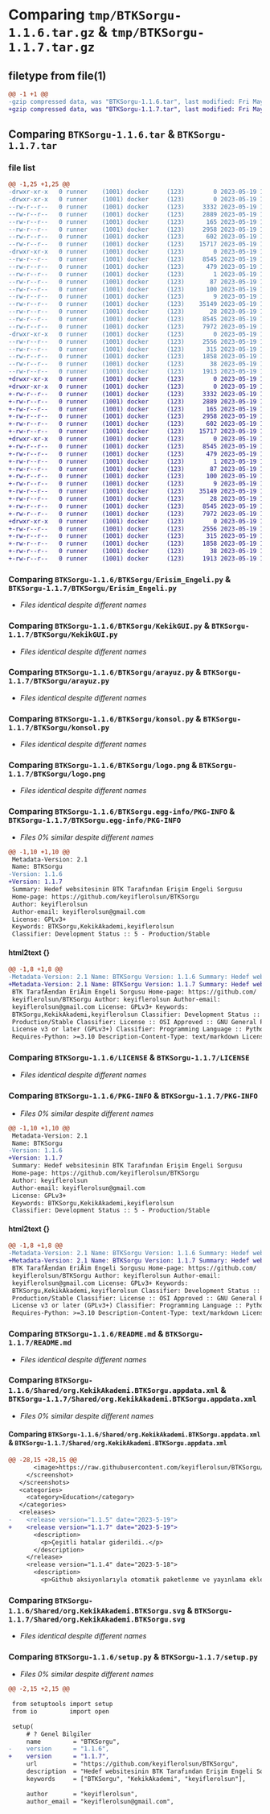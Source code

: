 # Comparing `tmp/BTKSorgu-1.1.6.tar.gz` & `tmp/BTKSorgu-1.1.7.tar.gz`

## filetype from file(1)

```diff
@@ -1 +1 @@
-gzip compressed data, was "BTKSorgu-1.1.6.tar", last modified: Fri May 19 10:47:04 2023, max compression
+gzip compressed data, was "BTKSorgu-1.1.7.tar", last modified: Fri May 19 10:54:55 2023, max compression
```

## Comparing `BTKSorgu-1.1.6.tar` & `BTKSorgu-1.1.7.tar`

### file list

```diff
@@ -1,25 +1,25 @@
-drwxr-xr-x   0 runner    (1001) docker     (123)        0 2023-05-19 10:47:04.599213 BTKSorgu-1.1.6/
-drwxr-xr-x   0 runner    (1001) docker     (123)        0 2023-05-19 10:47:04.595213 BTKSorgu-1.1.6/BTKSorgu/
--rw-r--r--   0 runner    (1001) docker     (123)     3332 2023-05-19 10:46:42.000000 BTKSorgu-1.1.6/BTKSorgu/Erisim_Engeli.py
--rw-r--r--   0 runner    (1001) docker     (123)     2889 2023-05-19 10:46:42.000000 BTKSorgu-1.1.6/BTKSorgu/KekikGUI.py
--rw-r--r--   0 runner    (1001) docker     (123)      165 2023-05-19 10:46:42.000000 BTKSorgu-1.1.6/BTKSorgu/__init__.py
--rw-r--r--   0 runner    (1001) docker     (123)     2958 2023-05-19 10:46:42.000000 BTKSorgu-1.1.6/BTKSorgu/arayuz.py
--rw-r--r--   0 runner    (1001) docker     (123)      602 2023-05-19 10:46:42.000000 BTKSorgu-1.1.6/BTKSorgu/konsol.py
--rw-r--r--   0 runner    (1001) docker     (123)    15717 2023-05-19 10:46:42.000000 BTKSorgu-1.1.6/BTKSorgu/logo.png
-drwxr-xr-x   0 runner    (1001) docker     (123)        0 2023-05-19 10:47:04.599213 BTKSorgu-1.1.6/BTKSorgu.egg-info/
--rw-r--r--   0 runner    (1001) docker     (123)     8545 2023-05-19 10:47:04.000000 BTKSorgu-1.1.6/BTKSorgu.egg-info/PKG-INFO
--rw-r--r--   0 runner    (1001) docker     (123)      479 2023-05-19 10:47:04.000000 BTKSorgu-1.1.6/BTKSorgu.egg-info/SOURCES.txt
--rw-r--r--   0 runner    (1001) docker     (123)        1 2023-05-19 10:47:04.000000 BTKSorgu-1.1.6/BTKSorgu.egg-info/dependency_links.txt
--rw-r--r--   0 runner    (1001) docker     (123)       87 2023-05-19 10:47:04.000000 BTKSorgu-1.1.6/BTKSorgu.egg-info/entry_points.txt
--rw-r--r--   0 runner    (1001) docker     (123)      100 2023-05-19 10:47:04.000000 BTKSorgu-1.1.6/BTKSorgu.egg-info/requires.txt
--rw-r--r--   0 runner    (1001) docker     (123)        9 2023-05-19 10:47:04.000000 BTKSorgu-1.1.6/BTKSorgu.egg-info/top_level.txt
--rw-r--r--   0 runner    (1001) docker     (123)    35149 2023-05-19 10:46:42.000000 BTKSorgu-1.1.6/LICENSE
--rw-r--r--   0 runner    (1001) docker     (123)       28 2023-05-19 10:46:42.000000 BTKSorgu-1.1.6/MANIFEST.in
--rw-r--r--   0 runner    (1001) docker     (123)     8545 2023-05-19 10:47:04.599213 BTKSorgu-1.1.6/PKG-INFO
--rw-r--r--   0 runner    (1001) docker     (123)     7972 2023-05-19 10:46:42.000000 BTKSorgu-1.1.6/README.md
-drwxr-xr-x   0 runner    (1001) docker     (123)        0 2023-05-19 10:47:04.599213 BTKSorgu-1.1.6/Shared/
--rw-r--r--   0 runner    (1001) docker     (123)     2556 2023-05-19 10:46:42.000000 BTKSorgu-1.1.6/Shared/org.KekikAkademi.BTKSorgu.appdata.xml
--rw-r--r--   0 runner    (1001) docker     (123)      315 2023-05-19 10:46:42.000000 BTKSorgu-1.1.6/Shared/org.KekikAkademi.BTKSorgu.desktop
--rw-r--r--   0 runner    (1001) docker     (123)     1858 2023-05-19 10:46:42.000000 BTKSorgu-1.1.6/Shared/org.KekikAkademi.BTKSorgu.svg
--rw-r--r--   0 runner    (1001) docker     (123)       38 2023-05-19 10:47:04.599213 BTKSorgu-1.1.6/setup.cfg
--rw-r--r--   0 runner    (1001) docker     (123)     1913 2023-05-19 10:46:42.000000 BTKSorgu-1.1.6/setup.py
+drwxr-xr-x   0 runner    (1001) docker     (123)        0 2023-05-19 10:54:55.636780 BTKSorgu-1.1.7/
+drwxr-xr-x   0 runner    (1001) docker     (123)        0 2023-05-19 10:54:55.632780 BTKSorgu-1.1.7/BTKSorgu/
+-rw-r--r--   0 runner    (1001) docker     (123)     3332 2023-05-19 10:54:34.000000 BTKSorgu-1.1.7/BTKSorgu/Erisim_Engeli.py
+-rw-r--r--   0 runner    (1001) docker     (123)     2889 2023-05-19 10:54:34.000000 BTKSorgu-1.1.7/BTKSorgu/KekikGUI.py
+-rw-r--r--   0 runner    (1001) docker     (123)      165 2023-05-19 10:54:34.000000 BTKSorgu-1.1.7/BTKSorgu/__init__.py
+-rw-r--r--   0 runner    (1001) docker     (123)     2958 2023-05-19 10:54:34.000000 BTKSorgu-1.1.7/BTKSorgu/arayuz.py
+-rw-r--r--   0 runner    (1001) docker     (123)      602 2023-05-19 10:54:34.000000 BTKSorgu-1.1.7/BTKSorgu/konsol.py
+-rw-r--r--   0 runner    (1001) docker     (123)    15717 2023-05-19 10:54:34.000000 BTKSorgu-1.1.7/BTKSorgu/logo.png
+drwxr-xr-x   0 runner    (1001) docker     (123)        0 2023-05-19 10:54:55.632780 BTKSorgu-1.1.7/BTKSorgu.egg-info/
+-rw-r--r--   0 runner    (1001) docker     (123)     8545 2023-05-19 10:54:55.000000 BTKSorgu-1.1.7/BTKSorgu.egg-info/PKG-INFO
+-rw-r--r--   0 runner    (1001) docker     (123)      479 2023-05-19 10:54:55.000000 BTKSorgu-1.1.7/BTKSorgu.egg-info/SOURCES.txt
+-rw-r--r--   0 runner    (1001) docker     (123)        1 2023-05-19 10:54:55.000000 BTKSorgu-1.1.7/BTKSorgu.egg-info/dependency_links.txt
+-rw-r--r--   0 runner    (1001) docker     (123)       87 2023-05-19 10:54:55.000000 BTKSorgu-1.1.7/BTKSorgu.egg-info/entry_points.txt
+-rw-r--r--   0 runner    (1001) docker     (123)      100 2023-05-19 10:54:55.000000 BTKSorgu-1.1.7/BTKSorgu.egg-info/requires.txt
+-rw-r--r--   0 runner    (1001) docker     (123)        9 2023-05-19 10:54:55.000000 BTKSorgu-1.1.7/BTKSorgu.egg-info/top_level.txt
+-rw-r--r--   0 runner    (1001) docker     (123)    35149 2023-05-19 10:54:34.000000 BTKSorgu-1.1.7/LICENSE
+-rw-r--r--   0 runner    (1001) docker     (123)       28 2023-05-19 10:54:34.000000 BTKSorgu-1.1.7/MANIFEST.in
+-rw-r--r--   0 runner    (1001) docker     (123)     8545 2023-05-19 10:54:55.632780 BTKSorgu-1.1.7/PKG-INFO
+-rw-r--r--   0 runner    (1001) docker     (123)     7972 2023-05-19 10:54:34.000000 BTKSorgu-1.1.7/README.md
+drwxr-xr-x   0 runner    (1001) docker     (123)        0 2023-05-19 10:54:55.632780 BTKSorgu-1.1.7/Shared/
+-rw-r--r--   0 runner    (1001) docker     (123)     2556 2023-05-19 10:54:34.000000 BTKSorgu-1.1.7/Shared/org.KekikAkademi.BTKSorgu.appdata.xml
+-rw-r--r--   0 runner    (1001) docker     (123)      315 2023-05-19 10:54:34.000000 BTKSorgu-1.1.7/Shared/org.KekikAkademi.BTKSorgu.desktop
+-rw-r--r--   0 runner    (1001) docker     (123)     1858 2023-05-19 10:54:34.000000 BTKSorgu-1.1.7/Shared/org.KekikAkademi.BTKSorgu.svg
+-rw-r--r--   0 runner    (1001) docker     (123)       38 2023-05-19 10:54:55.636780 BTKSorgu-1.1.7/setup.cfg
+-rw-r--r--   0 runner    (1001) docker     (123)     1913 2023-05-19 10:54:34.000000 BTKSorgu-1.1.7/setup.py
```

### Comparing `BTKSorgu-1.1.6/BTKSorgu/Erisim_Engeli.py` & `BTKSorgu-1.1.7/BTKSorgu/Erisim_Engeli.py`

 * *Files identical despite different names*

### Comparing `BTKSorgu-1.1.6/BTKSorgu/KekikGUI.py` & `BTKSorgu-1.1.7/BTKSorgu/KekikGUI.py`

 * *Files identical despite different names*

### Comparing `BTKSorgu-1.1.6/BTKSorgu/arayuz.py` & `BTKSorgu-1.1.7/BTKSorgu/arayuz.py`

 * *Files identical despite different names*

### Comparing `BTKSorgu-1.1.6/BTKSorgu/konsol.py` & `BTKSorgu-1.1.7/BTKSorgu/konsol.py`

 * *Files identical despite different names*

### Comparing `BTKSorgu-1.1.6/BTKSorgu/logo.png` & `BTKSorgu-1.1.7/BTKSorgu/logo.png`

 * *Files identical despite different names*

### Comparing `BTKSorgu-1.1.6/BTKSorgu.egg-info/PKG-INFO` & `BTKSorgu-1.1.7/BTKSorgu.egg-info/PKG-INFO`

 * *Files 0% similar despite different names*

```diff
@@ -1,10 +1,10 @@
 Metadata-Version: 2.1
 Name: BTKSorgu
-Version: 1.1.6
+Version: 1.1.7
 Summary: Hedef websitesinin BTK Tarafından Erişim Engeli Sorgusu
 Home-page: https://github.com/keyiflerolsun/BTKSorgu
 Author: keyiflerolsun
 Author-email: keyiflerolsun@gmail.com
 License: GPLv3+
 Keywords: BTKSorgu,KekikAkademi,keyiflerolsun
 Classifier: Development Status :: 5 - Production/Stable
```

#### html2text {}

```diff
@@ -1,8 +1,8 @@
-Metadata-Version: 2.1 Name: BTKSorgu Version: 1.1.6 Summary: Hedef websitesinin
+Metadata-Version: 2.1 Name: BTKSorgu Version: 1.1.7 Summary: Hedef websitesinin
 BTK TarafÄ±ndan EriÅim Engeli Sorgusu Home-page: https://github.com/
 keyiflerolsun/BTKSorgu Author: keyiflerolsun Author-email:
 keyiflerolsun@gmail.com License: GPLv3+ Keywords:
 BTKSorgu,KekikAkademi,keyiflerolsun Classifier: Development Status :: 5 -
 Production/Stable Classifier: License :: OSI Approved :: GNU General Public
 License v3 or later (GPLv3+) Classifier: Programming Language :: Python :: 3
 Requires-Python: >=3.10 Description-Content-Type: text/markdown License-File:
```

### Comparing `BTKSorgu-1.1.6/LICENSE` & `BTKSorgu-1.1.7/LICENSE`

 * *Files identical despite different names*

### Comparing `BTKSorgu-1.1.6/PKG-INFO` & `BTKSorgu-1.1.7/PKG-INFO`

 * *Files 0% similar despite different names*

```diff
@@ -1,10 +1,10 @@
 Metadata-Version: 2.1
 Name: BTKSorgu
-Version: 1.1.6
+Version: 1.1.7
 Summary: Hedef websitesinin BTK Tarafından Erişim Engeli Sorgusu
 Home-page: https://github.com/keyiflerolsun/BTKSorgu
 Author: keyiflerolsun
 Author-email: keyiflerolsun@gmail.com
 License: GPLv3+
 Keywords: BTKSorgu,KekikAkademi,keyiflerolsun
 Classifier: Development Status :: 5 - Production/Stable
```

#### html2text {}

```diff
@@ -1,8 +1,8 @@
-Metadata-Version: 2.1 Name: BTKSorgu Version: 1.1.6 Summary: Hedef websitesinin
+Metadata-Version: 2.1 Name: BTKSorgu Version: 1.1.7 Summary: Hedef websitesinin
 BTK TarafÄ±ndan EriÅim Engeli Sorgusu Home-page: https://github.com/
 keyiflerolsun/BTKSorgu Author: keyiflerolsun Author-email:
 keyiflerolsun@gmail.com License: GPLv3+ Keywords:
 BTKSorgu,KekikAkademi,keyiflerolsun Classifier: Development Status :: 5 -
 Production/Stable Classifier: License :: OSI Approved :: GNU General Public
 License v3 or later (GPLv3+) Classifier: Programming Language :: Python :: 3
 Requires-Python: >=3.10 Description-Content-Type: text/markdown License-File:
```

### Comparing `BTKSorgu-1.1.6/README.md` & `BTKSorgu-1.1.7/README.md`

 * *Files identical despite different names*

### Comparing `BTKSorgu-1.1.6/Shared/org.KekikAkademi.BTKSorgu.appdata.xml` & `BTKSorgu-1.1.7/Shared/org.KekikAkademi.BTKSorgu.appdata.xml`

 * *Files 0% similar despite different names*

#### Comparing `BTKSorgu-1.1.6/Shared/org.KekikAkademi.BTKSorgu.appdata.xml` & `BTKSorgu-1.1.7/Shared/org.KekikAkademi.BTKSorgu.appdata.xml`

```diff
@@ -28,15 +28,15 @@
       <image>https://raw.githubusercontent.com/keyiflerolsun/BTKSorgu/main/.github/icons/SS.png</image>
     </screenshot>
   </screenshots>
   <categories>
     <category>Education</category>
   </categories>
   <releases>
-    <release version="1.1.5" date="2023-5-19">
+    <release version="1.1.7" date="2023-5-19">
       <description>
         <p>Çeşitli hatalar giderildi..</p>
       </description>
     </release>
     <release version="1.1.4" date="2023-5-18">
       <description>
         <p>Github aksiyonlarıyla otomatik paketlenme ve yayınlama eklendi..</p>
```

### Comparing `BTKSorgu-1.1.6/Shared/org.KekikAkademi.BTKSorgu.svg` & `BTKSorgu-1.1.7/Shared/org.KekikAkademi.BTKSorgu.svg`

 * *Files identical despite different names*

### Comparing `BTKSorgu-1.1.6/setup.py` & `BTKSorgu-1.1.7/setup.py`

 * *Files 0% similar despite different names*

```diff
@@ -2,15 +2,15 @@
 
 from setuptools import setup
 from io         import open
 
 setup(
     # ? Genel Bilgiler
     name         = "BTKSorgu",
-    version      = "1.1.6",
+    version      = "1.1.7",
     url          = "https://github.com/keyiflerolsun/BTKSorgu",
     description  = "Hedef websitesinin BTK Tarafından Erişim Engeli Sorgusu",
     keywords     = ["BTKSorgu", "KekikAkademi", "keyiflerolsun"],
 
     author       = "keyiflerolsun",
     author_email = "keyiflerolsun@gmail.com",
```

